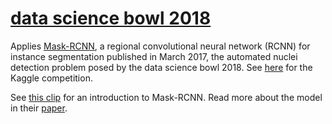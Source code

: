 # [data science bowl 2018](https://datasciencebowl.com/)

Applies [Mask-RCNN](https://github.com/matterport/Mask_RCNN), a regional convolutional 
neural network (RCNN) for instance segmentation published in March 2017, the automated nuclei
detection problem posed by the data science bowl 2018. See [here](https://www.kaggle.com/c/data-science-bowl-2018) for the Kaggle competition. 

See [this clip](https://youtu.be/nDPWywWRIRo?t=4052) for an introduction to Mask-RCNN. Read more 
about the model in their [paper](https://arxiv.org/abs/1703.06870).

 
